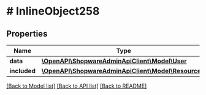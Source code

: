 # # InlineObject258

## Properties

Name | Type | Description | Notes
------------ | ------------- | ------------- | -------------
**data** | [**\OpenAPI\ShopwareAdminApiClient\Model\User**](User.md) |  | [optional]
**included** | [**\OpenAPI\ShopwareAdminApiClient\Model\Resource[]**](Resource.md) |  | [optional]

[[Back to Model list]](../../README.md#models) [[Back to API list]](../../README.md#endpoints) [[Back to README]](../../README.md)
